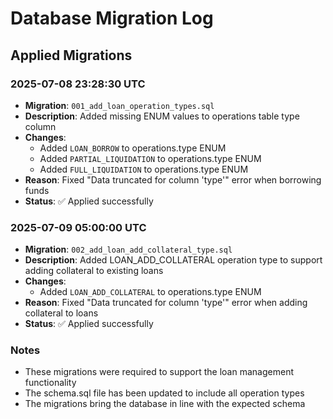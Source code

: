 # Database Migration Log

## Applied Migrations

### 2025-07-08 23:28:30 UTC
- **Migration**: `001_add_loan_operation_types.sql`
- **Description**: Added missing ENUM values to operations table type column
- **Changes**:
  - Added `LOAN_BORROW` to operations.type ENUM
  - Added `PARTIAL_LIQUIDATION` to operations.type ENUM  
  - Added `FULL_LIQUIDATION` to operations.type ENUM
- **Reason**: Fixed "Data truncated for column 'type'" error when borrowing funds
- **Status**: ✅ Applied successfully

### 2025-07-09 05:00:00 UTC
- **Migration**: `002_add_loan_add_collateral_type.sql`
- **Description**: Added LOAN_ADD_COLLATERAL operation type to support adding collateral to existing loans
- **Changes**:
  - Added `LOAN_ADD_COLLATERAL` to operations.type ENUM
- **Reason**: Fixed "Data truncated for column 'type'" error when adding collateral to loans
- **Status**: ✅ Applied successfully

### Notes
- These migrations were required to support the loan management functionality
- The schema.sql file has been updated to include all operation types
- The migrations bring the database in line with the expected schema
